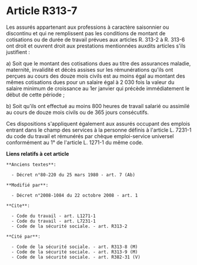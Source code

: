 # Article R313-7

Les assurés appartenant aux professions à caractère saisonnier ou discontinu et qui ne remplissent pas les conditions de
montant de cotisations ou de durée de travail prévues aux articles R. 313-2 à R. 313-6 ont droit et ouvrent droit aux
prestations mentionnées auxdits articles s'ils justifient : 

a) Soit que le montant des cotisations dues au titre des assurances maladie, maternité, invalidité et décès assises sur les
rémunérations qu'ils ont perçues au cours des douze mois civils est au moins égal au montant des mêmes cotisations dues pour
un salaire égal à 2 030 fois la valeur du salaire minimum de croissance au 1er janvier qui précède immédiatement le début de
cette période ; 

b) Soit qu'ils ont effectué au moins 800 heures de travail salarié ou assimilé au cours de douze mois civils ou de 365 jours
consécutifs. 

Ces dispositions s'appliquent également aux assurés occupant des emplois entrant dans le champ des services à la personne
définis à l'article L. 7231-1 du code du travail et rémunérés par chèque emploi-service universel conformément au 1° de
l'article L. 1271-1 du même code.

**Liens relatifs à cet article**

	**Anciens textes**:

	  - Décret n°80-220 du 25 mars 1980 - art. 7 (Ab)

	**Modifié par**:

	  - Décret n°2008-1084 du 22 octobre 2008 - art. 1

	**Cite**:

	  - Code du travail - art. L1271-1
	  - Code du travail - art. L7231-1
	  - Code de la sécurité sociale. - art. R313-2

	**Cité par**:

	  - Code de la sécurité sociale. - art. R313-8 (M)
	  - Code de la sécurité sociale. - art. R313-9 (M)
	  - Code de la sécurité sociale. - art. R382-31 (V)
